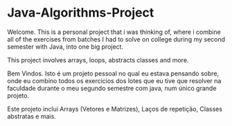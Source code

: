 # Java-Algorithms-Project

Welcome.
This is a personal project that i was thinking of, where i combine all of the exercises from batches I had to solve on college during 
my second semester with Java, into one big project.

This project involves arrays, loops, abstracts classes and more.

Bem Vindos.
Isto é um projeto pessoal no qual eu estava pensando sobre, onde eu combino todos os exercicios dos lotes que eu tive que resolver na
faculdade durante o meu segundo semestre com java, num único grande projeto.

Este projeto incluí Arrays (Vetores e Matrizes), Laços de repetição, Classes abstratas e mais.
